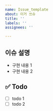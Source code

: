 ```yaml
---
name: Issue_template
about: 이거 쓰슈
title: ''
labels: ''
assignees: ''

---
```


## 이슈 설명
- 구현 내용 1
- 구현 내용 2

## ✅ Todo
- [ ] todo 1 
- [ ] todo 2
